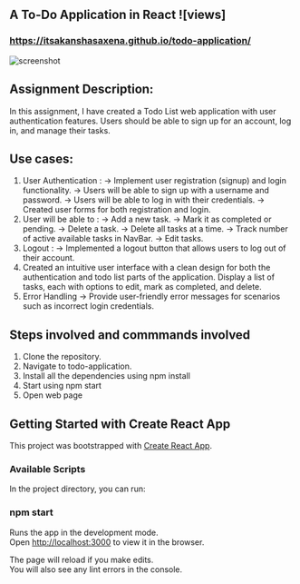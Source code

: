 ## A To-Do Application in React ![views]

### https://itsakanshasaxena.github.io/todo-application/

![screenshot](/images/tododesktopgif.gif)

## Assignment Description:
In this assignment, I have created a Todo List web application with user authentication
features. Users should be able to sign up for an account, log in, and manage their tasks.

## Use cases:

1. User Authentication : 
   -> Implement user registration (signup) and login functionality.
   -> Users will be able to sign up with a username and password.
   -> Users will be able to log in with their credentials.
   -> Created user forms for both registration and login.
2. User will be able to :
   -> Add a new task.
   -> Mark it as completed or pending.
   -> Delete a task.
   -> Delete all tasks at a time.
   -> Track number of active available tasks in NavBar.
   -> Edit tasks.
3. Logout :
   -> Implemented a logout button that allows users to log out of their account.
4. Created an intuitive user interface with a clean design for both the  authentication and todo list parts of the application.
   Display a list of tasks, each with options to edit, mark as completed, and delete.   
5. Error Handling
   -> Provide user-friendly error messages for scenarios such as incorrect login credentials.

## Steps involved and commmands involved
1. Clone the repository.
2. Navigate to todo-application.
3. Install all the dependencies using npm install
4. Start using npm start
5. Open web page

## Getting Started with Create React App

This project was bootstrapped with [Create React App](https://github.com/facebook/create-react-app).

### Available Scripts

In the project directory, you can run:

### npm start

Runs the app in the development mode.\
Open [http://localhost:3000](http://localhost:3000) to view it in the browser.

The page will reload if you make edits.\
You will also see any lint errors in the console.
